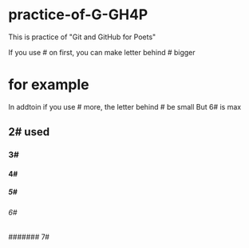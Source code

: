 # practice-of-G-GH4P
This is practice of "Git and GitHub for Poets"

If you use # on first, you can  make letter behind # bigger
# for example
In addtoin if you use # more, the letter behind # be small
But 6# is max
## 2# used
### 3#
#### 4#
##### 5#
###### 6#
####### 7#
